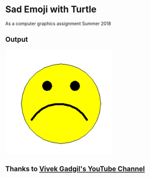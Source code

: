 # Sad Emoji with Turtle
As a computer graphics assignment Summer 2018

## Output 
![Sad Emoji](emoji.PNG "Logo Title Text 1")


## Thanks to [Vivek Gadgil's YouTube Channel](https://youtu.be/N9zUobb6u7Y)
